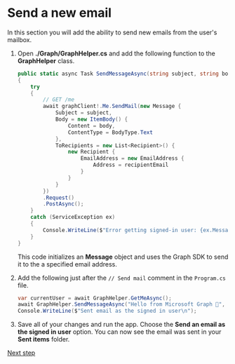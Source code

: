 # Send a new email

In this section you will add the ability to send new emails from the user's mailbox.

1. Open **./Graph/GraphHelper.cs** and add the following function to the **GraphHelper** class.

    ```csharp
    public static async Task SendMessageAsync(string subject, string body, string recipientEmail)
    {
        try
        {
            // GET /me
            await graphClient!.Me.SendMail(new Message {
                Subject = subject,
                Body = new ItemBody() {
                    Content = body,
                    ContentType = BodyType.Text
                },
                ToRecipients = new List<Recipient>() { 
                    new Recipient {
                        EmailAddress = new EmailAddress {
                            Address = recipientEmail
                        }
                    }
                }
            })
            .Request()
            .PostAsync();
        }
        catch (ServiceException ex)
        {
            Console.WriteLine($"Error getting signed-in user: {ex.Message}");
        }
    }
    ```

    This code initializes an **Message** object and uses the Graph SDK to send it to the a specified email address.

4. Add the following just after the `// Send mail` comment in the `Program.cs` file.

    ```csharp
    var currentUser = await GraphHelper.GetMeAsync();
    await GraphHelper.SendMessageAsync("Hello from Microsoft Graph 🦒", "Welcome to the amazing world of Graph!", currentUser!.Mail);
    Console.WriteLine($"Sent email as the signed in user\n");
    ```

5. Save all of your changes and run the app. Choose the **Send an email as the signed in user** option. You can now see the email was sent in your **Sent items** folder.

[Next step](07-completed.md)